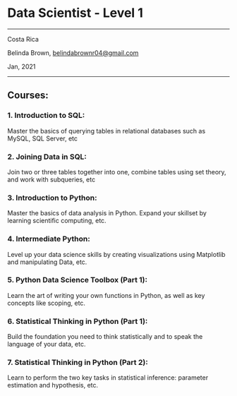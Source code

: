 # Data Scientist - Level 1

----------

Costa Rica

Belinda Brown, belindabrownr04@gmail.com

Jan, 2021

----------

## Courses:
### 1. Introduction to SQL:

Master the basics of querying tables in relational databases such as MySQL, SQL Server, etc

### 2. Joining Data in SQL:

Join two or three tables together into one, combine tables using set theory, and work with subqueries, etc

### 3. Introduction to Python:

Master the basics of data analysis in Python. Expand your skillset by learning scientific computing, etc.

### 4. Intermediate Python:

Level up your data science skills by creating visualizations using Matplotlib and manipulating Data, etc.

### 5. Python Data Science Toolbox (Part 1):

Learn the art of writing your own functions in Python, as well as key concepts like scoping, etc.

### 6. Statistical Thinking in Python (Part 1):

Build the foundation you need to think statistically and to speak the language of your data, etc.

### 7. Statistical Thinking in Python (Part 2):

Learn to perform the two key tasks in statistical inference: parameter estimation and hypothesis, etc.

